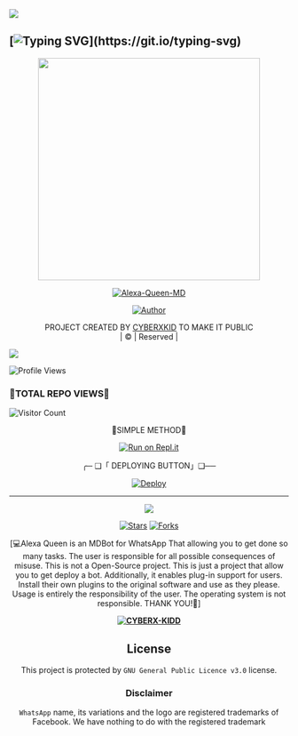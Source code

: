 

<img src= "https://camo.githubusercontent.com/71b837571c48af3aa60a73dbc9d5936aa359d78efbfa8a6743cbbbc16b80ef4d/68747470733a2f2f63646e2e646973636f72646170702e636f6d2f6174746163686d656e74732f3830353930323039333930363630383138362f3830353931333937323533353539303932322f74656e6f722e676966"/>
</p>

## [![Typing SVG](https://readme-typing-svg.herokuapp.com?font=Lemon+milk&color=F5000&lines=WELCOME+TO+ALEXA-QUEEN+WA+BOT...;CREATED+BY+CYBER+KIDD...;THIS+IS+AN+MD+BOT...;WITH+MORE+FEATURES...)](https://git.io/typing-svg)

<div align="center">
  <img border-radius: 15px src="https://te.legra.ph/file/aaeedc5cc365be576c9d3.jpg/Alexaqueen.png" width="400" height="400"/>
  <p align="center">
<a href="#"><img title="Alexa-Queen-MD" src="https://img.shields.io/badge/Alexa-Queen-MD-green?colorA=%23ff0000&colorB=%23017e40&style=for-the-badge"></a>
</p>
  <p align="center">
<a href="https://github.com/CYBERXKID"><img title="Author" src="https://img.shields.io/badge/Author-Cyberxkid-/Alexa-Queen-MD?color=blue&style=for-the-badge&logo=whatsapp"></a>
</p>
</div>
<p align="center">
PROJECT CREATED BY <a href="https://github.com/CYBERXKID">CYBERXKID</a> TO MAKE IT PUBLIC
    <br>
       | © |
        Reserved |
    <br> 
</p>
<img src= "https://camo.githubusercontent.com/71b837571c48af3aa60a73dbc9d5936aa359d78efbfa8a6743cbbbc16b80ef4d/68747470733a2f2f63646e2e646973636f72646170702e636f6d2f6174746163686d656e74732f3830353930323039333930363630383138362f3830353931333937323533353539303932322f74656e6f722e676966"/>
</p>

![Profile Views](https://hits.seeyoufarm.com/api/count/incr/badge.svg?url=https://github.com/CYBERXKID/Alexa-Queen-MD&title=Alexa-Queen-MD%20Views)

### 💋TOTAL REPO VIEWS💋
![Visitor Count](https://profile-counter.glitch.me/terror-boy/count.svg)
 

<div align="center">

   👅SIMPLE METHOD👅
 
[![Run on Repl.it](https://repl.it/badge/github/quiec/whatsAlfa)](https://replit.com/@Cyberm/QueenAlexaQrCode)
  
╭─ ❑「 DEPLOYING BUTTON」❑──

 [![Deploy](https://www.herokucdn.com/deploy/button.svg)](https://heroku.com/deploy?template=https://github.com/CYBERXKID/Alexa-Queen-MD)


----

  <p align="center">
  <a href="httsp://github.com/CYBERXKID/Alexa-Queen-MD">
    
<a href="https://github.com/farhan-dqz/followers">
<img src="https://img.shields.io/github/repo-size/farhan-dqz/Julie-Mwol?color=green&label=Repo%20total%20size&style=plastic">
<p align="center">
<a href="https://github.com/CYBERXKID/followers"
<img title="Followers" src="https://img.shields.io/github/followers/CYBERXKID?color=blue&style=flat-square"></a>
<a href="https://github.com/CYBERXKID/Alexa-Queen-MD/stargazers/"><img title="Stars" src="https://img.shields.io/github/stars/CYBERXKID/Alexa-Queen-MD?color=blue&style=flat-trangle"></a>
<a href="https://github.com/CYBERXKID/Alexa-Queen-MD/network/members"><img title="Forks" src="https://img.shields.io/github/forks/CYBERXKID/Alexa-Queen-MD?color=blue&style=flat-trangle"></a>
</p>

[💻Alexa Queen is an MDBot for WhatsApp That allowing you to get done so many tasks.
The user is responsible for all possible consequences of misuse.
This is not a Open-Source project. This is just a project that allow you to get deploy a bot.
Additionally, it enables plug-in support for users.
Install their own plugins to the original software and use as they please.
Usage is entirely the responsibility of the user. The operating system is not responsible.
THANK YOU!🙏]


**[![CYBERX-KIDD](https://raw.githubusercontent.com/rodrigograca31/rodrigograca31/master/matrix.svg)](http://wa.me/27686881509?text=Can%20you%20help%20bro)**


## License
This project is protected by `GNU General Public Licence v3.0` license.

### Disclaimer
`WhatsApp` name, its variations and the logo are registered trademarks of Facebook. We have nothing to do with the registered trademark
